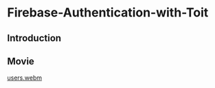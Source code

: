 # Firebase-Authentication-with-Toit


## Introduction


## Movie

[users.webm](https://github.com/user-attachments/assets/a14164ed-fda6-423e-955d-61720e0946e9)
